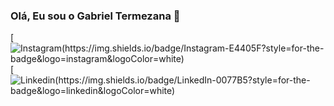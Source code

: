 ### Olá, Eu sou o Gabriel Termezana 🤙

[![Instagram(https://img.shields.io/badge/Instagram-E4405F?style=for-the-badge&logo=instagram&logoColor=white)](https://www.instagram.com/gabrieltermezana/?next=%2F)
[![Linkedin(https://img.shields.io/badge/LinkedIn-0077B5?style=for-the-badge&logo=linkedin&logoColor=white)](https://www.linkedin.com/in/gabriel-termezana-b677a5297/)

